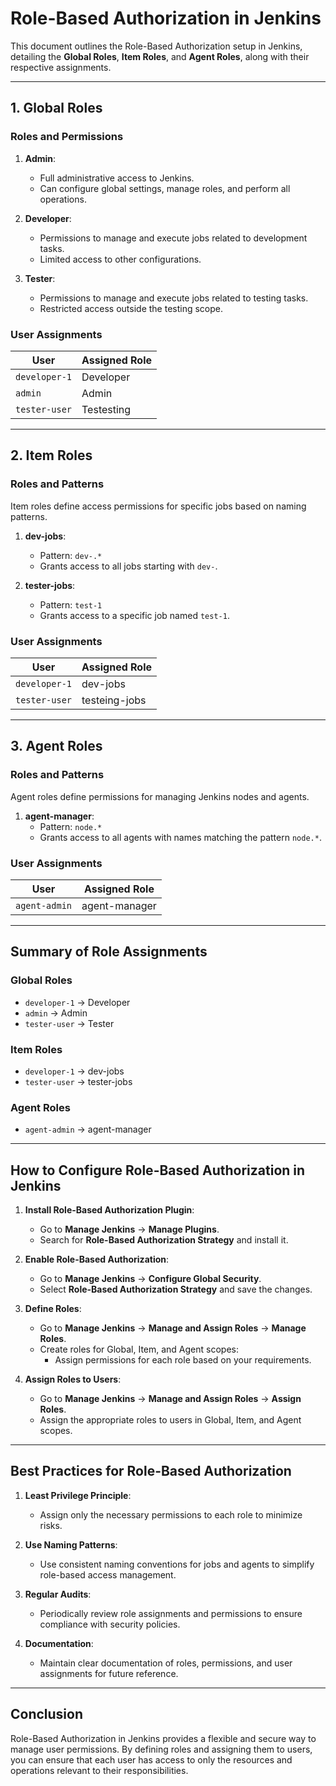 # Role-Based Authorization in Jenkins

This document outlines the Role-Based Authorization setup in Jenkins, detailing the **Global Roles**, **Item Roles**, and **Agent Roles**, along with their respective assignments.

---

## **1. Global Roles**

### **Roles and Permissions**
1. **Admin**:
   - Full administrative access to Jenkins.
   - Can configure global settings, manage roles, and perform all operations.

2. **Developer**:
   - Permissions to manage and execute jobs related to development tasks.
   - Limited access to other configurations.

3. **Tester**:
   - Permissions to manage and execute jobs related to testing tasks.
   - Restricted access outside the testing scope.

### **User Assignments**
| **User**         | **Assigned Role** |
|------------------|-------------------|
| `developer-1`    | Developer         |
| `admin`          | Admin             |
| `tester-user`    | Testesting        |

---

## **2. Item Roles**

### **Roles and Patterns**
Item roles define access permissions for specific jobs based on naming patterns.

1. **dev-jobs**:
   - Pattern: `dev-.*`
   - Grants access to all jobs starting with `dev-`.

2. **tester-jobs**:
   - Pattern: `test-1`
   - Grants access to a specific job named `test-1`.

### **User Assignments**
| **User**         | **Assigned Role** |
|------------------|-------------------|
| `developer-1`    | dev-jobs          |
| `tester-user`    | testeing-jobs     |

---

## **3. Agent Roles**

### **Roles and Patterns**
Agent roles define permissions for managing Jenkins nodes and agents.

1. **agent-manager**:
   - Pattern: `node.*`
   - Grants access to all agents with names matching the pattern `node.*`.

### **User Assignments**
| **User**         | **Assigned Role** |
|------------------|-------------------|
| `agent-admin`    | agent-manager     |

---

## **Summary of Role Assignments**

### **Global Roles**
- `developer-1` → Developer
- `admin` → Admin
- `tester-user` → Tester

### **Item Roles**
- `developer-1` → dev-jobs
- `tester-user` → tester-jobs

### **Agent Roles**
- `agent-admin` → agent-manager

---

## **How to Configure Role-Based Authorization in Jenkins**

1. **Install Role-Based Authorization Plugin**:
   - Go to **Manage Jenkins** → **Manage Plugins**.
   - Search for **Role-Based Authorization Strategy** and install it.

2. **Enable Role-Based Authorization**:
   - Go to **Manage Jenkins** → **Configure Global Security**.
   - Select **Role-Based Authorization Strategy** and save the changes.

3. **Define Roles**:
   - Go to **Manage Jenkins** → **Manage and Assign Roles** → **Manage Roles**.
   - Create roles for Global, Item, and Agent scopes:
     - Assign permissions for each role based on your requirements.

4. **Assign Roles to Users**:
   - Go to **Manage Jenkins** → **Manage and Assign Roles** → **Assign Roles**.
   - Assign the appropriate roles to users in Global, Item, and Agent scopes.

---

## **Best Practices for Role-Based Authorization**

1. **Least Privilege Principle**:
   - Assign only the necessary permissions to each role to minimize risks.

2. **Use Naming Patterns**:
   - Use consistent naming conventions for jobs and agents to simplify role-based access management.

3. **Regular Audits**:
   - Periodically review role assignments and permissions to ensure compliance with security policies.

4. **Documentation**:
   - Maintain clear documentation of roles, permissions, and user assignments for future reference.

---

## **Conclusion**

Role-Based Authorization in Jenkins provides a flexible and secure way to manage user permissions. By defining roles and assigning them to users, you can ensure that each user has access to only the resources and operations relevant to their responsibilities.


